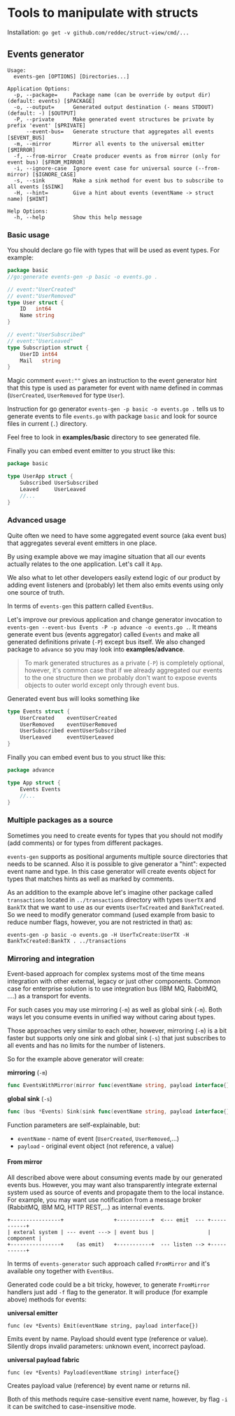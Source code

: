 # Tools to manipulate with structs

Installation: `go get -v github.com/reddec/struct-view/cmd/...`

## Events generator


```
Usage:
  events-gen [OPTIONS] [Directories...]

Application Options:
  -p, --package=     Package name (can be override by output dir) (default: events) [$PACKAGE]
  -o, --output=      Generated output destination (- means STDOUT) (default: -) [$OUTPUT]
  -P, --private      Make generated event structures be private by prefix 'event' [$PRIVATE]
      --event-bus=   Generate structure that aggregates all events [$EVENT_BUS]
  -m, --mirror       Mirror all events to the universal emitter [$MIRROR]
  -f, --from-mirror  Create producer events as from mirror (only for event bus) [$FROM_MIRROR]
  -i, --ignore-case  Ignore event case for universal source (--from-mirror) [$IGNORE_CASE]
  -s, --sink         Make a sink method for event bus to subscribe to all events [$SINK]
  -H, --hint=        Give a hint about events (eventName -> struct name) [$HINT]

Help Options:
  -h, --help         Show this help message
```

### Basic usage


You should declare go file with types that will be used as event types. For example:

```go
package basic
//go:generate events-gen -p basic -o events.go .

// event:"UserCreated"
// event:"UserRemoved"
type User struct {
	ID   int64
	Name string
}

// event:"UserSubscribed"
// event:"UserLeaved"
type Subscription struct {
	UserID int64
	Mail   string
}
```

Magic comment `event:""` gives an instruction to the event generator hint that this type is used as parameter for event
with name defined in commas (`UserCreated`, `UserRemoved` for type `User`).

Instruction for go generator `events-gen -p basic -o events.go .` tells us to generate events to file `events.go` with
package `basic` and look for source files in current (`.`) directory. 

Feel free to look in **examples/basic** directory to see generated file.

Finally you can embed event emitter to you struct like this: 
```go
package basic

type UserApp struct {
    Subscribed UserSubscribed
    Leaved     UserLeaved
    //...
}
```


### Advanced usage

Quite often we need to have some aggregated event source (aka event bus) that aggregates several event emitters in one 
place.

By using example above we may imagine situation that all our events actually relates to the one application. Let's call
it `App`.

We also what to let other developers easily extend logic of our product by adding event listeners and (probably) let them
also emits events using only one source of truth.

In terms of `events-gen` this pattern called `EventBus`.

Let's improve our previous application and change generator invocation to 
`events-gen --event-bus Events -P -p advance -o events.go .`. It means generate event bus (events aggregator) 
called `Events` and make all generated definitions private (`-P`) except bus itself. We also changed package to `advance`
so you may look into **examples/advance**.

> To mark generated structures as a private (`-P`) is completely optional, however, it's common case that if we already aggregated
> our events to the one structure then we probably don't want to expose events objects to outer world except only through event bus.

Generated event bus will looks something like

```go
type Events struct {
    UserCreated    eventUserCreated
    UserRemoved    eventUserRemoved
    UserSubscribed eventUserSubscribed
    UserLeaved     eventUserLeaved
}
``` 

Finally you can embed event bus to you struct like this: 
```go
package advance

type App struct {
    Events Events
    //...
}
```

### Multiple packages as a source

Sometimes you need to create events for types that you should not modify (add comments) or for types from different
packages. 

`events-gen` supports as positional arguments multiple source directories that needs to be scanned. Also it is possible
to give generator a "hint": expected event name and type. In this case generator will create events object for types that
matches hints as well as marked by comments.

As an addition to the example above let's imagine other package called `transactions` located in `../transactions` directory
with types `UserTX` and `BankTX` that we want to use as our events `UserTxCreated` and `BankTxCreated`. So we need to modify
generator command (used example from basic to reduce number flags, however, you are not restricted in that) as: 

`events-gen -p basic -o events.go -H UserTxCreate:UserTX -H BankTxCreated:BankTX . ../transactions` 

### Mirroring and integration

Event-based approach for complex systems most of the time means integration with other external, legacy or just other
components. Common case for enterprise solution is to use integration bus (IBM MQ, RabbitMQ, ....) as a transport for events.

For such cases you may use mirroring (`-m`) as well as global sink (`-m`). Both ways let you consume events in unified 
way without caring about types.

Those approaches very similar to each other, however, mirroring (`-m`) is a bit faster but supports only one sink and 
global sink (`-s`) that just subscribes to all events and has no limits for the number of listeners.

So for the example above generator will create:

**mirroring** (`-m`)

```go
func EventsWithMirror(mirror func(eventName string, payload interface{})) *Events 
```

**global sink** (`-s`)

```go
func (bus *Events) Sink(sink func(eventName string, payload interface{})) *Events
```

Function parameters are self-explainable, but:

* `eventName` - name of event (`UserCreated`, `UserRemoved`,...)
* `payload` - original event object (not reference, a value)


#### From mirror

All described above were about consuming events made by our generated events bus. However, you may want also
transparently integrate external system used as source of events and propagate them to the local instance. For example,
you may want use notification from a message broker (RabbitMQ, IBM MQ, HTTP REST,...) as internal events.

```
+----------------+                +-----------+  <--- emit  --- +-----------+
| exteral system | --- event ---> | event bus |                 | component |
+----------------+    (as emit)   +-----------+  --- listen --> +-----------+
```   

In terms of `events-generator` such approach called `FromMirror` and it's available ony together with `EventBus`.

Generated code could be a bit tricky, however, to generate `FromMirror` handlers just add `-f` flag to the generator.
 It will produce (for example above) methods for events:

**universal emitter**

`func (ev *Events) Emit(eventName string, payload interface{})`

Emits event by name. Payload should event type (reference or value). Silently drops invalid parameters:
unknown event, incorrect payload.

**universal payload fabric**

`func (ev *Events) Payload(eventName string) interface{}`

Creates payload value (reference) by event name or returns nil.


Both of this methods require case-sensitive event name, however, by flag `-i` it can be switched to case-insensitive mode.